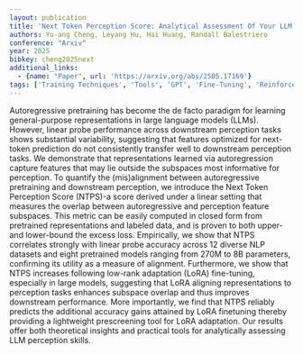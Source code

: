 ```yaml
---
layout: publication
title: 'Next Token Perception Score: Analytical Assessment Of Your LLM Perception Skills'
authors: Yu-ang Cheng, Leyang Hu, Hai Huang, Randall Balestriero
conference: "Arxiv"
year: 2025
bibkey: cheng2025next
additional_links:
  - {name: "Paper", url: 'https://arxiv.org/abs/2505.17169'}
tags: ['Training Techniques', 'Tools', 'GPT', 'Fine-Tuning', 'Reinforcement Learning', 'Pretraining Methods']
---
```

Autoregressive pretraining has become the de facto paradigm for learning general-purpose representations in large language models (LLMs). However, linear probe performance across downstream perception tasks shows substantial variability, suggesting that features optimized for next-token prediction do not consistently transfer well to downstream perception tasks. We demonstrate that representations learned via autoregression capture features that may lie outside the subspaces most informative for perception. To quantify the (mis)alignment between autoregressive pretraining and downstream perception, we introduce the Next Token Perception Score (NTPS)-a score derived under a linear setting that measures the overlap between autoregressive and perception feature subspaces. This metric can be easily computed in closed form from pretrained representations and labeled data, and is proven to both upper- and lower-bound the excess loss. Empirically, we show that NTPS correlates strongly with linear probe accuracy across 12 diverse NLP datasets and eight pretrained models ranging from 270M to 8B parameters, confirming its utility as a measure of alignment. Furthermore, we show that NTPS increases following low-rank adaptation (LoRA) fine-tuning, especially in large models, suggesting that LoRA aligning representations to perception tasks enhances subspace overlap and thus improves downstream performance. More importantly, we find that NTPS reliably predicts the additional accuracy gains attained by LoRA finetuning thereby providing a lightweight prescreening tool for LoRA adaptation. Our results offer both theoretical insights and practical tools for analytically assessing LLM perception skills.
